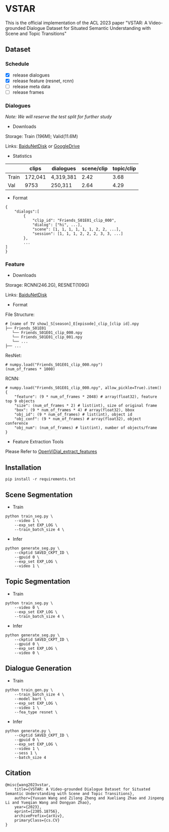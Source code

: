 ```

```

# VSTAR

This is the official implementation of the ACL 2023 paper "VSTAR: A Video-grounded Dialogue Dataset for Situated Semantic Understanding with Scene and Topic Transitions"

## Dataset

### Schedule

- [X] release dialogues
- [X] release feature (resnet, rcnn)
- [ ] release meta data
- [ ] release frames

### Dialogues

*Note: We will reserve the test split for further study*

- Downloads

Storage: Train (196M); Valid(11.6M)

Links: [BaiduNetDisk](https://pan.baidu.com/s/1sV1rLadxNnhQbAsr_r75Ow?pwd=b2m9) or [GoogleDrive](https://drive.google.com/drive/folders/16vB8bqDtkrYPGKBV_Og3Fk77yDrUi187?usp=sharing)

- Statistics

|       | clips   | dialogues | scene/clip | topic/clip |
| ----- | ------- | --------- | ---------- | ---------- |
| Train | 172,041 | 4,319,381 | 2.42       | 3.68       |
| Val   | 9753    | 250,311   | 2.64       | 4.29       |

- Format

```
{
	"dialogs":[
		{
			"clip_id": "Friends_S01E01_clip_000",
			"dialog": ["hi", ...],
			"scene": [1, 1, 1, 1, 1, 1, 2, 2, ...],
			"session": [1, 1, 1, 2, 2, 2, 3, 3, ...]
		},
		...
]
}
```

### Feature

- Downloads

Storage: RCNN(246.2G), RESNET(109G)

Links: [BaiduNetDisk](https://pan.baidu.com/s/1eBWreYWDDFQd1cj19QxdRg?pwd=xszm)

- Format

File Structure:

```
# [name of TV show]_S[season]_E[episode]_clip_[clip id].npy
├── Friends_S01E01
   └── Friends_S01E01_clip_000.npy
   └── Friends_S01E01_clip_001.npy
   └── ...
├── ...
```

ResNet:

```
# numpy.load("Friends_S01E01_clip_000.npy")
(num_of_frames * 1000)
```

RCNN:

```
# numpy.load("Friends_S01E01_clip_000.npy", allow_pickle=True).item()
{
	"feature": (9 * num_of_frames * 2048) # array(float32), feature top 9 objects
	"size": (num_of_frames * 2) # list(int), size of original frame
	"box": (9 * num_of_frames * 4) # array(float32), bbox
	"obj_id": (9 * num_of_frames) # list(int), object id
	"obj_conf": (9 * num_of_frames) # array(float32), object conference 
	"obj_num": (num_of_frames) # list(int), number of objects/frame
}
```

- Feature Extraction Tools

Please Refer to [OpenViDial_extract_features](https://github.com/ShannonAI/OpenViDial/blob/main/video_dialogue_model/extract_features/extract_features.md)

## Installation

```
pip install -r requirements.txt
```

## Scene Segmentation

- Train

```
python train_seg.py \
	--video 1 \
	--exp_set EXP_LOG \
	--train_batch_size 4 \
```

- Infer

```
python generate_seg.py \
	--ckptid SAVED_CKPT_ID \
	--gpuid 0 \
	--exp_set EXP_LOG \
	--video 1 \
```

## Topic Segmentation

- Train

```
python train_seg.py \
	--video 0 \
	--exp_set EXP_LOG \
	--train_batch_size 4 \
```

- Infer

```
python generate_seg.py \
	--ckptid SAVED_CKPT_ID \
	--gpuid 0 \
	--exp_set EXP_LOG \
	--video 0 \
```

## Dialogue Generation

- Train

```
python train_gen.py \
	--train_batch_size 4 \
	--model bart \
	--exp_set EXP_LOG \
	--video 1 \
	--fea_type resnet \

```

- Infer

```
python generate.py \
	--ckptid SAVED_CKPT_ID \
	--gpuid 0 \
	--exp_set EXP_LOG \
	--video 1 \
	--sess 1 \
	--batch_size 4
```

## Citation

```
@misc{wang2023vstar,
    title={VSTAR: A Video-grounded Dialogue Dataset for Situated Semantic Understanding with Scene and Topic Transitions},
    author={Yuxuan Wang and Zilong Zheng and Xueliang Zhao and Jinpeng Li and Yueqian Wang and Dongyan Zhao},
    year={2023},
    eprint={2305.18756},
    archivePrefix={arXiv},
    primaryClass={cs.CV}
}
```
